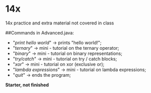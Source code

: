 # 14x
14x practice and extra material not covered in class


##Commands in Advanced.java:
* "_print hello world_" -> prints "hello world!";
* "_ternary_" -> mini - tutorial on the ternary operator;
* "_binary_" -> mini - tutorial on binary representations;
* "_try/catch_" -> mini - tutorial on try / catch blocks;
* "_xor_" -> mini - tutorial on xor (exclusive or);
* "_lambda expressions_" -> mini - tutorial on lambda expressions;
* "_quit_" -> ends the program;











**Starter, not finished** 